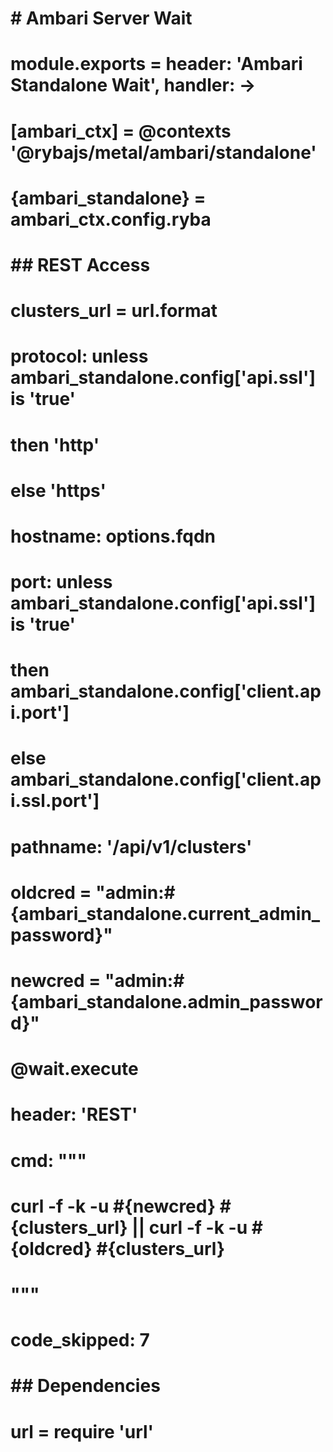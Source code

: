 # 
# # Ambari Server Wait
# 
#     module.exports = header: 'Ambari Standalone Wait', handler: ->
#       [ambari_ctx] = @contexts '@rybajs/metal/ambari/standalone'
#       {ambari_standalone} = ambari_ctx.config.ryba
# 
# ## REST Access
# 
#       clusters_url = url.format
#         protocol: unless ambari_standalone.config['api.ssl'] is 'true'
#         then 'http'
#         else 'https'
#         hostname: options.fqdn
#         port: unless ambari_standalone.config['api.ssl'] is 'true'
#         then ambari_standalone.config['client.api.port']
#         else ambari_standalone.config['client.api.ssl.port']
#         pathname: '/api/v1/clusters'
#       oldcred = "admin:#{ambari_standalone.current_admin_password}"
#       newcred = "admin:#{ambari_standalone.admin_password}"
#       @wait.execute
#         header: 'REST'
#         cmd: """
#         curl -f -k -u #{newcred} #{clusters_url} || curl -f -k -u #{oldcred} #{clusters_url}
#         """
#         code_skipped: 7
# 
# ## Dependencies
# 
#     url = require 'url'
